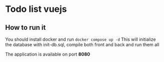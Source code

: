 # Todo list vuejs

## How to run it

You should install docker and run `docker compose up -d`
This will initialize the database with init-db.sql, compile both front and back and run them all 

The application is available on port **8080**